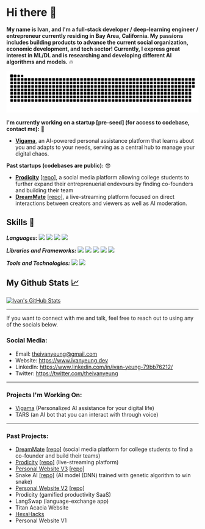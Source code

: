 # Hi there 👋
**My name is Ivan, and I'm a full-stack developer / deep-learning engineer / entrepreneur currently residing in Bay Area, California. My passions includes building products to advance the current social organization, economic development, and tech sector! Currently, I express great interest in ML/DL and is researching and developing different AI algorithms and models.** 🔥

<p>
<!--   <p align="center"> 
    Visitor Count<br>
    <img src="https://profile-counter.glitch.me/theivanyeung/count.svg" />
  </p> -->
  
  <a href=#><img src="contributions.svg"></a>
</p>

**I'm currently working on a startup [pre-seed] (for access to codebase, contact me):** 🚀
 - [**Vigama**](https://www.vigama.tech/), an AI-powered personal assistance platform that learns about you and adapts to your needs, serving as a central hub to manage your digital chaos.

**Past startups (codebases are public):** 😎
 - [**Prodicity**](https://www.prodicity.io/) [[repo]](https://github.com/theivanyeung/Prodicity), a social media platform allowing college students to further expand their entreprenuerial endevours by finding co-founders and building their team
 - [**DreamMate**](https://www.dreammate.io/) [[repo]](https://github.com/theivanyeung/DreamMate), a live-streaming platform focused on direct interactions between creators and viewers as well as AI moderation. 

## Skills 🔧

***Languages:***
![](https://img.shields.io/badge/JavaScript-informational?style=flat&logo=javascript&logoColor=white&color=2a2a2a)
![](https://img.shields.io/badge/Python-informational?style=flat&logo=python&logoColor=white&color=2a2a2a)
![](https://img.shields.io/badge/C/C++-informational?style=flat&logo=c%2B%2B&color=2a2a2a)
![](https://img.shields.io/badge/TypeScript-informational?style=flat&logo=typescript&logoColor=white&color=2a2a2a)

***Libraries and Frameworks:***
![](https://img.shields.io/badge/Next.js-informational?style=flat&color=f5dcc4&textColor=2a2a2a)
![](https://img.shields.io/badge/Firebase-informational?style=flat&logo=firebase&logoColor=black&color=f5dcc4&textColor=2a2a2a)
![](https://img.shields.io/badge/React.js-informational?style=flat&logo=react&logoColor=2a2a2a&color=f5dcc4&textColor=2a2a2a)
![](https://img.shields.io/badge/PyTorch-informational?style=flat&logo=pytorch&logoColor=black&color=f5dcc4&textColor=2a2a2a)
![](https://img.shields.io/badge/Node.js-informational?style=flat&color=f5dcc4&textColor=2a2a2a)

***Tools and Technologies:***
![](https://img.shields.io/badge/Git-informational?style=flat&logo=git&logoColor=2a2a2a&color=white&textColor=2a2a2a)
![](https://img.shields.io/badge/GitHub-informational?style=flat&logo=github&logoColor=2a2a2a&color=white&textColor=2a2a2a)

## My Github Stats 📈

[![Ivan's GitHub Stats](https://github-readme-stats.vercel.app/api?username=theivanyeung&show_icons=true&bg_color=2a2a2a&titleColor=fff&text_color=fff&icon_color=f5dcc4&theme=dark)](https://github.com/theivanyeung/theivanyeung)

<!-- [![Ivan's Top Languages Stats](https://github-readme-stats.vercel.app/api/top-langs/?username=theivanyeung&show_icons=true&bg_color=2a2a2a&titleColor=fff&text_color=fff&icon_color=f5dcc4&theme=dark&hide=scss,css&count_private=true&langs_count=4&layout=default)](https://github.com/theivanyeung/theivanyeung) -->

---

If you want to connect with me and talk, feel free to reach out to using any of the socials below.

### Social Media:

 - Email: theivanyeung@gmail.com
 - Website: https://www.ivanyeung.dev
 - LinkedIn: https://www.linkedin.com/in/ivan-yeung-79bb76212/
 - Twitter: https://twitter.com/theivanyeung

---

### Projects I'm Working On:
 - [Vigama](https://www.vigama.tech/) (Personalized AI assistance for your digital life)
 - TARS (an AI bot that you can interact with through voice)

---

### Past Projects:
 - [DreamMate](https://www.dreammate.io/) [[repo]](https://github.com/theivanyeung/Prodicity) (social media platform for college students to find a co-founder and build their teams)
 - [Prodicity](https://www.prodicity.io/) [[repo]](https://github.com/theivanyeung/DreamMate) (live-streaming platform)
 - [Personal Website V3](https://www.ivanyeung.dev) [[repo]](https://github.com/theivanyeung/personal-website-v3)
 - Snake AI [[repo]](https://github.com/theivanyeung/snake-ai) (AI model (DNN) trained with genetic algorithm to win snake)
 - [Personal Website V2](https://v2.ivanyeung.dev) [[repo]](https://github.com/theivanyeung/personal-website-v2)
 - Prodicity (gamified productivity SaaS)
 - LangSwap (language-exchange app)
 - Titan Acacia Website
 - [HexaHacks](https://hexahacks.com/)
 - Personal Website V1
